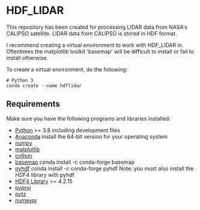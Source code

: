 # HDF_LIDAR
This repository has been created for processing LIDAR data from NASA's CALIPSO satellite. LIDAR data from CALIPSO is stored in HDF format.

I recommend creating a virtual environment to work with HDF_LIDAR in. Oftentimes the matplotlib toolkit 'basemap' will be difficult to install or fail to install otherwise.

To create a virtual environment, do the following:

    # Python 3
    conda create --name hdflidar

Requirements
------------

Make sure you have the following programs and libraries installed:

  * [Python](http://www.python.org/) >= 3.8
    including development files
  * [Anaconda](https://www.anaconda.com/products/individual)
    install the 64-bit version for your operating system
  * [numpy](http://www.numpy.org/)
  * [matplotlib](http://matplotlib.org/)
  * [cython](http://cython.org/)
  * [basemap](http://matplotlib.org/basemap/)
    conda install -c conda-forge basemap
  * [pyhdf](https://pypi.org/project/pyhdf/)
    conda install -c conda-forge pyhdf
    Note: you must also install the HDF4 library with pyhdf
  * [HDF4 Library](https://portal.hdfgroup.org/display/support/Download+HDF4) >= 4.2.15
  * [pyproj](https://pypi.org/project/pyproj/)
  * [pytz](https://pypi.org/project/pytz/)
  * [numexpr](https://pypi.org/project/numexpr/2.6.1/)
  
  

